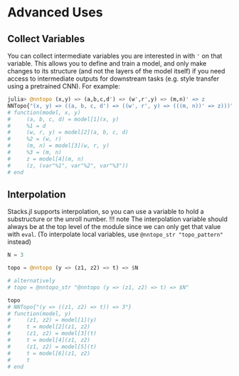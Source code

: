 # Advanced Uses

## Collect Variables

You can collect intermediate variables you are interested in with `'` on that variable. This allows you to define and train a model, and only make changes to its structure (and not the layers of the model itself) if you need access to intermediate outputs for downstream tasks (e.g. style transfer using a pretrained CNN). For example:

```julia
julia> @nntopo (x,y) => (a,b,c,d') => (w',r',y) => (m,n)' => z
NNTopo{"(x, y) => ((a, b, c, d') => ((w', r', y) => (((m, n))' => z)))"}
# function(model, x, y)
#     (a, b, c, d) = model[1](x, y)
#     %1 = d
#     (w, r, y) = model[2](a, b, c, d)
#     %2 = (w, r)
#     (m, n) = model[3](w, r, y)
#     %3 = (m, n)
#     z = model[4](m, n)
#     (z, (var"%1", var"%2", var"%3"))
# end
```

## Interpolation
Stacks.jl supports interpolation, so you can use a variable to hold a substructure or the unroll number. 
!!! note
    The interpolation variable should always be at the top level of the module since we can only get that value with `eval`. (To interpolate local variables, use `@nntopo_str "topo_pattern"` instead)

```julia
N = 3

topo = @nntopo (y => (z1, z2) => t) => $N

# alternatively
# topo = @nntopo_str "@nntopo (y => (z1, z2) => t) => $N"

topo
# NNTopo{"(y => ((z1, z2) => t)) => 3"}
# function(model, y)
#     (z1, z2) = model[1](y)
#     t = model[2](z1, z2)
#     (z1, z2) = model[3](t)
#     t = model[4](z1, z2)
#     (z1, z2) = model[5](t)
#     t = model[6](z1, z2)
#     t
# end
```

